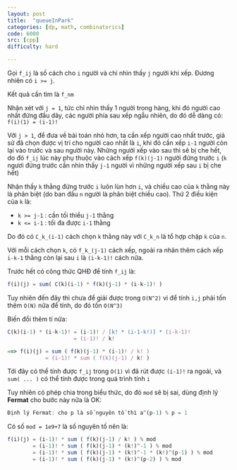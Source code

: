 ```yaml
---
layout: post
title:  "queueInPark"
categories: [dp, math, combinatorics]
code: 6000
src: [cpp]
difficulty: hard

---
```


Gọi `f_ij` là số cách cho `i` người và chỉ nhìn thấy `j` người khi xếp. Đương nhiên có `i >= j`.

Kết quả cần tìm là `f_nm`

Nhận xét với `j = 1`, tức chỉ nhìn thấy 1 người trong hàng, khi đó người cao nhất đứng đầu dãy, các người phía sau xếp ngẫu nhiên, do đó dễ dàng có: `f(i)(1) = (i-1)!`

Với `j > 1`, để đưa về bài toán nhỏ hơn, ta cần xếp người cao nhất trước, giả sử đã chọn được vị trí cho người cao nhất là `i`, khi đó cần xếp `i-1` người còn lại vào trước và sau người này. Những người xếp vào sau thì sẽ bị che hết, do đó `f_ij` lúc này phụ thuộc vào cách xếp `f(k)(j-1)` người đứng trước `i` (`k` ngươi đứng trước cần nhìn thấy `j-1` người vì những người xếp sau `i` bị che hết)

Nhận thấy `k` thằng đứng trước `i` luôn lùn hơn `i`, và chiều cao của `k` thằng này là phân biệt (do ban đầu `n` người là phân biệt chiều cao). Thứ 2 điều kiện của `k` là:

 + `k >= j-1` : cần tối thiểu `j-1` thằng
 + `k <= i-1` : tối đa được `i-1` thằng

Do đó có `C_k_(i-1)` cách chọn `k` thằng này với `C_k_n` là tổ hợp chập `k` của `n`.

Với mỗi cách chọn `k`, có `f_k_(j-1)` cách xếp, ngoài ra nhân thêm cách xếp `i-k-1` thằng còn lại sau `i` là `(i-k-1)!` cách nữa.

Trước hết có công thức QHĐ để tính `f_ij` là:

```js
f(i)(j) = sum( C(k)(i-1) * f(k)(j-1) * (i-k-1)! )
```

Tuy nhiên đến đây thì chưa để giải được trong `O(N^2)` vì để tính `i,j` phải tốn thêm `O(N)` nữa để tính, do đó tốn `O(N^3)`

Biến đổi thêm tí nữa:

```js
C(k)(i-1) * (i-k-1)! = (i-1)! / [k! * (i-1-k!)] * (i-k-1)!
                     = (i-1)! / k!

==> f(i)(j) = sum ( f(k)(j-1) * (i-1)! / k! )
            = (i-1)! * sum ( f(k)(j-1) / k! )
```

Tới đây có thể tính được `f_ij` trong `O(1)` vì đã rút được `(i-1)!` ra ngoài, và `sum( ... )` có thể tính được trong quá trình tính `i`

Tuy nhiên có phép chia trong biểu thức, do đó `mod` sẽ bị sai, dùng định lý **Fermat** cho bước này nữa là OK:

```js
Định lý Fermat: cho p là số nguyên tố thì a^(p-1) % p = 1
```

Có số `mod = 1e9+7` là số nguyên tố nên là:

```js
f(i)(j) = (i-1)! * sum ( f(k)(j-1) / k! ) % mod
        = (i-1)! * sum ( f(k)(j-1) * (k!)^-1 ) % mod
        = (i-1)! * sum ( f(k)(j-1) * (k!)^-1 * (k!)^(p-1) ) % mod
        = (i-1)! * sum ( f(k)(j-1) * (k!)^(p-2) ) % mod
```
